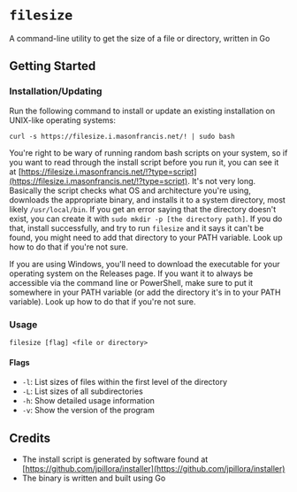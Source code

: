 # `filesize`

A command-line utility to get the size of a file or directory, written in Go

## Getting Started

### Installation/Updating

Run the following command to install or update an existing installation on UNIX-like operating systems:

```
curl -s https://filesize.i.masonfrancis.net/! | sudo bash
```

You're right to be wary of running random bash scripts on your system, so if you want to read through the install script before you run it, you can see it at [https://filesize.i.masonfrancis.net/!?type=script](https://filesize.i.masonfrancis.net/!?type=script). It's not very long. 
Basically the script checks what OS and architecture you're using, downloads the appropriate binary, and installs it to a system directory, most likely `/usr/local/bin`.
If you get an error saying that the directory doesn't exist, you can create it with `sudo mkdir -p [the directory path]`. If you do that, install successfully, 
and try to run `filesize` and it says it can't be found, you might need to add that directory to your PATH variable. Look up how to do that if you're not sure.


If you are using Windows, you'll need to download the executable for your operating system on the Releases page. If you want it to always be accessible via the
command line or PowerShell, make sure to put it somewhere in your PATH variable (or add the directory it's in to your PATH variable). Look up how to do that 
if you're not sure. 

### Usage

```
filesize [flag] <file or directory>
```

#### Flags

- `-l`: List sizes of files within the first level of the directory
- `-L`: List sizes of all subdirectories
- `-h`: Show detailed usage information
- `-v`: Show the version of the program

## Credits

- The install script is generated by software found at [https://github.com/jpillora/installer](https://github.com/jpillora/installer)
- The binary is written and built using Go
